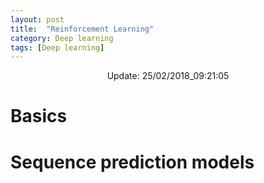```yaml
---
layout: post
title:  "Reinforcement Learning"
category: Deep learning
tags: [Deep learning]
---
```


<center> Update: 25/02/2018_09:21:05</center>

  	
  	
  	
# Basics  	
  	
# Sequence prediction models  	
